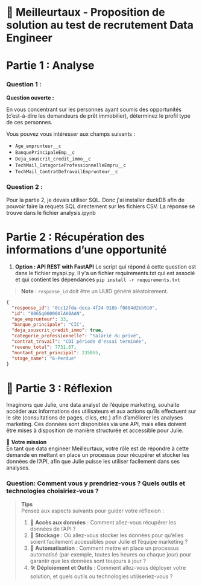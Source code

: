 # 🏢 Meilleurtaux - Proposition de solution au test de recrutement Data Engineer 


# Partie 1 : Analyse

### Question 1 :
**Question ouverte :** 

En vous concentrant sur les personnes ayant soumis des opportunités (c’est-à-dire les demandeurs de prêt immobilier), déterminez le profil type de ces personnes.

Vous pouvez vous intéresser aux champs suivants : 
- `Age_emprunteur__c`
- `BanquePrincipaleEmp__c`
- `Deja_souscrit_credit_immo__c`
- `TechMail_CategorieProfessionnelleEmpru__c`
- `TechMail_ContratDeTravailEmprunteur__c`

### Question 2 : 
Pour la partie 2, je devais utiliser SQL. Donc j'ai installer duckDB afin de pouvoir faire la requets SQL directement sur les fichiers CSV. La réponse se trouve dans le fichier analysis.ipynb

# Partie 2 : Récupération des informations d’une opportunité


1. **Option  : API REST with FastAPI** 
Le script qui répond á cette question est dans le fichier myapi.py. 
Il y'a un fichier requirements.txt qui est associé et qui contient les dépendances
`pip install -r requirements.txt`


> **Note** : `response_id` doit être un UUID généré aléatoirement.

```json
{
  "response_id": "0cc12fda-deca-4f24-918b-f0884d2bb910",
  "id": "0065q00000AlAK0AAN",
  "age_emprunteur": 33,
  "banque_principale": "CIC",
  "deja_souscrit_credit_immo": true,
  "categorie_professionnelle": "Salarié du privé",
  "contrat_travail": "CDI période d'essai terminée",
  "revenu_total": 7731.67,
  "montant_pret_principal": 235055,
  "stage_name": "6-Perdue"
}
```

# 🚀 Partie 3 : Réflexion

Imaginons que Julie, une data analyst de l’équipe marketing, souhaite accéder aux informations des utilisateurs et aux actions qu’ils effectuent sur le site (consultations de pages, clics, etc.) afin d’améliorer les analyses marketing. Ces données sont disponibles via une API, mais elles doivent être mises à disposition de manière structurée et accessible pour Julie.

🎯 **Votre mission**  
En tant que data engineer Meilleurtaux, votre rôle est de répondre à cette demande en mettant en place un processus pour récupérer et stocker les données de l’API, afin que Julie puisse les utiliser facilement dans ses analyses.

### Question:  **Comment vous y prendriez-vous ? Quels outils et technologies choisiriez-vous ?**  

> **Tips**  
> Pensez aux aspects suivants pour guider votre réflexion :
> 1. 🔗 **Accès aux données** : Comment allez-vous récupérer les données de l’API ?  
> 2. 💾 **Stockage** : Où allez-vous stocker les données pour qu’elles soient facilement accessibles pour Julie et l’équipe marketing ?  
> 3. 🔄 **Automatisation** : Comment mettre en place un processus automatisé (par exemple, toutes les heures ou chaque jour) pour garantir que les données sont toujours à jour ?  
> 4. 🛠️ **Déploiement et Outils** : Comment allez-vous déployer votre solution, et quels outils ou technologies utiliseriez-vous ?




